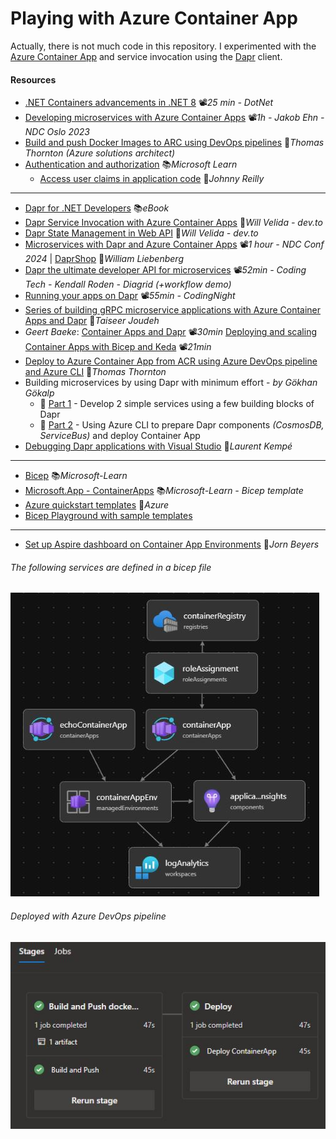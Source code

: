 # Playing with Azure Container App
Actually, there is not much code in this repository. I experimented with the [Azure Container App](https://learn.microsoft.com/en-us/azure/container-apps/overview) and service invocation using the [Dapr](https://dapr.io/) client.

#### Resources

- [.NET Containers advancements in .NET 8](https://youtu.be/scIAwLrruMY) 📽️*25 min - DotNet*
- [Developing microservices with Azure Container Apps](https://youtu.be/npVfxDiEyeg) 📽️*1h - Jakob Ehn - NDC Oslo 2023*
- [Build and push Docker Images to ARC using DevOps pipelines](https://thomasthornton.cloud/2021/12/16/build-and-push-docker-images-to-azure-container-registry-using-azure-devops-pipelines) 📓*Thomas Thornton (Azure solutions architect)*
- [Authentication and authorization](https://learn.microsoft.com/en-us/azure/container-apps/authentication) 📚*Microsoft Learn*
  - [Access user claims in application code](https://johnnyreilly.com/azure-container-apps-easy-auth-and-dotnet-authentication) 📓*Johnny Reilly*
---
- [Dapr for .NET Developers](https://learn.microsoft.com/en-us/dotnet/architecture/dapr-for-net-developers) 📚*eBook*
- [Dapr Service Invocation with Azure Container Apps](https://dev.to/willvelida/dapr-service-invocation-with-azure-container-apps-41p8) 📓*Will Velida - dev.to*
- [Dapr State Management in Web API](https://dev.to/willvelida/implementing-dapr-state-management-in-aspnet-core-web-apis-42lk) 📓*Will Velida - dev.to*
- [Microservices with Dapr and Azure Container Apps](https://youtu.be/-LeCQvXka9Y) 📽️*1 hour - NDC Conf 2024* | [DaprShop](https://github.com/william-liebenberg/practical-dapr) 👤*William Liebenberg* 
- [Dapr the ultimate developer API for microservices](https://youtu.be/74A7YwsmVwM) 📽️*52min - Coding Tech - Kendall Roden - Diagrid (+workflow demo)*
- [Running your apps on Dapr](https://youtu.be/UoU7DmkXQNI) 📽️*55min - CodingNight*
- [Series of building gRPC microservice applications with Azure Container Apps and Dapr](https://bitoftech.net/2022/08/25/tutorial-building-microservice-applications-azure-container-apps-dapr) 📓*Taiseer Joudeh*
- *Geert Baeke*: [Container Apps and Dapr](https://youtu.be/s96io88CM6A) 📽️*30min* [Deploying and scaling Container Apps with Bicep and Keda](https://youtu.be/z_QnOKVpbkA) 📽️*21min*
- [Deploy to Azure Container App from ACR using Azure DevOps pipeline and Azure CLI](https://thomasthornton.cloud/2022/02/11/deploy-to-azure-container-app-from-azure-container-registry-using-a-ci-cd-azure-devops-pipeline-and-azure-cli) 📓*Thomas Thornton*
- Building microservices by using Dapr with minimum effort - *by Gökhan Gökalp*
  - 📓 [Part 1](https://www.gokhan-gokalp.com/en/building-microservices-by-using-dapr-and-net-with-minimum-effort-01) - Develop 2 simple services using a few building blocks of Dapr
  - 📓 [Part 2](https://www.gokhan-gokalp.com/en/building-microservices-by-using-dapr-and-net-with-minimum-effort-02-azure-container-apps) - Using Azure CLI to prepare Dapr components *(CosmosDB, ServiceBus)* and deploy Container App
- [Debugging Dapr applications with Visual Studio](https://laurentkempe.com/2023/02/27/debugging-dapr-applications-with-rider-or-visual-studio-a-better-way) 📓*Laurent Kempé*
---
- [Bicep](https://learn.microsoft.com/en-us/azure/azure-resource-manager/bicep/overview) 📚*Microsoft-Learn*
- [Microsoft.App - ContainerApps](https://learn.microsoft.com/en-us/azure/templates/microsoft.app/containerapps?pivots=deployment-language-bicep) 📚*Microsoft-Learn - Bicep template*
- [Azure quickstart templates](https://github.com/Azure/azure-quickstart-templates/tree/master/quickstarts) 👤*Azure*
- [Bicep Playground with sample templates](https://bicepdemo.z22.web.core.windows.net)
---
- [Set up Aspire dashboard on Container App Environments](https://medium.com/@jornbeyers/tutorial-setting-up-the-net-aspire-dashboard-on-container-app-environments-891faa00c72f) 📓*Jorn Beyers*

###### The following services are defined in a bicep file

![Bicep-Visualize-main](images/Bicep-Visualize-main.JPG)

###### Deployed with Azure DevOps pipeline

![DevOps-Pipeline](images/DevOps-Pipeline.JPG)